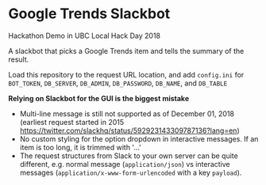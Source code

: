 # Google Trends Slackbot
Hackathon Demo in UBC Local Hack Day 2018

A slackbot that picks a Google Trends item and tells the summary of the result. 

Load this repository to the request URL location, and add `config.ini` for `BOT_TOKEN`, `DB_SERVER`, `DB_ADMIN`, `DB_PASSWORD`, 
`DB_NAME`, and `DB_TABLE`

**Relying on Slackbot for the GUI is the biggest mistake**
- Multi-line message is still not supported as of December 01, 2018 
(earliest request started in 2015 https://twitter.com/slackhq/status/592923143309787136?lang=en)
- No custom styling for the option dropdown in interactive messages. If an item is too long, it is trimmed with '...'
- The request structures from Slack to your own server can be quite different, 
e.g. normal message (`application/json`) vs interactive messages (`application/x-www-form-urlencoded` with a key `payload`).
